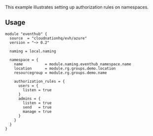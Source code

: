 This example illustrates setting up authorization rules on namespaces.

## Usage

```hcl
module "eventhub" {
  source  = "cloudnationhq/evh/azure"
  version = "~> 0.2"

  naming = local.naming

  namespace = {
    name          = module.naming.eventhub_namespace.name
    location      = module.rg.groups.demo.location
    resourcegroup = module.rg.groups.demo.name

    authorization_rules = {
      users = {
        listen = true
      }
      admins = {
        listen = true
        send   = true
        manage = true
      }
    }
  }
}
```
